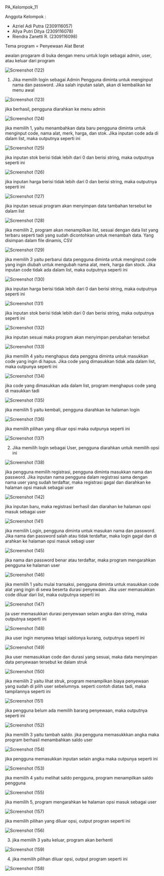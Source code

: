 PA_Kelompok_11

Anggota Kelompok :
- Azriel Adi Putra (2309116057)
- Allya Putri Ditya (2309116078)
- Riendra Zanetti R. (2309116098)

Tema program = Penyewaan Alat Berat

awalan progaram di buka dengan menu untuk login sebagai admin, user, atau keluar dari program

![Screenshot (122)](https://github.com/Lizzylizzz/PA_Kelompok_11/assets/144436692/6335e682-cad0-44be-a524-82412331c419)


1. Jika memilih login sebagai Admin
   Pengguna diminta untuk menginput nama dan password.
    Jika salah inputan salah, akan di kembalikan ke menu awal

![Screenshot (123)](https://github.com/Lizzylizzz/PA_Kelompok_11/assets/144436692/54c536cb-1f49-4b86-be70-84fdf6229407)


   jika berhasil, pengguna diarahkan ke menu admin

![Screenshot (124)](https://github.com/Lizzylizzz/PA_Kelompok_11/assets/144436692/f0135c59-14d4-4815-ace3-d8bd55ce944e)

   
   jika memilih 1, yaitu menambahkan data baru
   pengguna diminta untuk menginput code, nama alat, merk, harga, dan stok. 
    Jika inputan code ada di dalam list, maka outputnya seperti ini

![Screenshot (125)](https://github.com/Lizzylizzz/PA_Kelompok_11/assets/144436692/3076c944-94bc-478c-860c-831717ee192b)

   
   jika inputan stok berisi tidak lebih dari 0 dan berisi string, maka outputnya seperti ini

![Screenshot (126)](https://github.com/Lizzylizzz/PA_Kelompok_11/assets/144436692/1a0d0048-5656-43ff-8031-62e08b94f484)


   jika inputan harga berisi tidak lebih dari 0 dan berisi string, maka outputnya seperti ini

![Screenshot (127)](https://github.com/Lizzylizzz/PA_Kelompok_11/assets/144436692/2150916d-a8bd-46cc-9c79-aa77e5cfd9cb)

   
   jika inputan sesuai program akan menyimpan data tambahan tersebut ke dalam list

![Screenshot (128)](https://github.com/Lizzylizzz/PA_Kelompok_11/assets/144436692/230134ca-5db4-4225-b7c6-9e00634fb506)


   

   jika memilih 2, program akan menampilkan list, sesuai dengan data list yang terbaru seperti tadi yang sudah dicontohkan untuk menambah data. Yang disimpan dalam file dinamis, CSV

![Screenshot (129)](https://github.com/Lizzylizzz/PA_Kelompok_11/assets/144436692/8dfa1f6c-1b0a-4f10-8767-a4457975359a)



   jika memilih 3 yaitu perbarui data
   pengguna diminta untuk menginput code yang ingin diubah untuk mengubah nama alat, merk, harga dan stock.
    Jika inputan code tidak ada dalam list, maka outputnya seperti ini

![Screenshot (130)](https://github.com/Lizzylizzz/PA_Kelompok_11/assets/144436692/4a5bd028-9815-41ae-941f-33d2ed35d65f)

   jika inputan harga berisi tidak lebih dari 0 dan berisi string, maka outputnya seperti ini
   
![Screenshot (131)](https://github.com/Lizzylizzz/PA_Kelompok_11/assets/144436692/b33e92c8-8c02-44d7-bd3b-4a5445b2d6b9)

   jika inputan stok berisi tidak lebih dari 0 dan berisi string, maka outputnya seperti ini

![Screenshot (132)](https://github.com/Lizzylizzz/PA_Kelompok_11/assets/144436692/d95405d4-8b41-4acb-b087-e67e023e276e)

   
   jika inputan sesuai maka program akan menyimpan perubahan tersebut

![Screenshot (133)](https://github.com/Lizzylizzz/PA_Kelompok_11/assets/144436692/9c702ae9-6d93-4dda-9b2b-a137c9c63633)


   jika memilih 4 yaitu menghapus data
   penggna diminta untuk masukkan code yang ingin di hapus.
    Jika code yang dimasukkan tidak ada dalam list, maka outpunya seperti ini

![Screenshot (134)](https://github.com/Lizzylizzz/PA_Kelompok_11/assets/144436692/250fab17-3e48-4d13-af4e-7dea676ebffb)

 
   jika code yang dimasukkan ada dalam list, program menghapus code yang di masukkan tadi

![Screenshot (135)](https://github.com/Lizzylizzz/PA_Kelompok_11/assets/144436692/c21ffb1b-2bb1-4048-a1c0-feae9b9f5cb1)


   jika memilih 5 yaitu kembali, pengguna diarahkan ke halaman login

![Screenshot (136)](https://github.com/Lizzylizzz/PA_Kelompok_11/assets/144436692/ce3c7f39-35ca-4598-8ed8-fdf543de2ab8)


   jika memilih pilihan yang diluar opsi maka outpunya seperti ini

![Screenshot (137)](https://github.com/Lizzylizzz/PA_Kelompok_11/assets/144436692/bcdc493b-7b6e-4471-a210-c29e054025d3)



2. Jika memilih login sebagai User,
   pengguna diarahkan untuk memilih opsi ini

![Screenshot (138)](https://github.com/Lizzylizzz/PA_Kelompok_11/assets/144436692/1c516423-8152-4c38-b932-7b985395f65d)

   jika pengguna memilih registrasi, pengguna diminta masukkan nama dan password.
    Jika inputan nama pengguna dalam registrasi sama dengan nama user yang sudah terdaftar, maka registrasi gagal dan diarahkan ke halaman opsi masuk sebagai user

![Screenshot (142)](https://github.com/Lizzylizzz/PA_Kelompok_11/assets/144436692/aab6cc5e-7c90-4e4e-b647-04273f01bd21)


   
   jika inputan baru, maka registrasi berhasil dan diarahan ke halaman opsi masuk sebagai user

![Screenshot (141)](https://github.com/Lizzylizzz/PA_Kelompok_11/assets/144436692/31d9608c-a608-4f42-a96d-f838e41c6926)


   
   jika memilih Login, pengguna diminta untuk masukan nama dan password.
    Jika nama dan password salah atau tidak terdaftar, maka login gagal dan di arahkan ke halaman opsi masuk sebagi user

![Screenshot (145)](https://github.com/Lizzylizzz/PA_Kelompok_11/assets/144436692/8a76007b-fd95-4710-9d8a-712db3cf6b2e)


   
   jika nama dan password benar atau terdaftar, maka program mengarahkan pengguna ke halaman user

![Screenshot (146)](https://github.com/Lizzylizzz/PA_Kelompok_11/assets/144436692/2fae0fe9-879e-4cc4-a911-f3b91b13c4af)

   
   jika memilih 1 yaitu mulai transaksi,
   pengguna diminta untuk masukkan code alat yang ingin di sewa beserta durasi penyewaan.
    Jika user memasukkan code diluar dari list, maka outputnya seperti ini

![Screenshot (147)](https://github.com/Lizzylizzz/PA_Kelompok_11/assets/144436692/0d292b42-108f-4f1c-9612-c5b8bb585056)


   jia user memasukkan durasi penyewaan selain angka dan string, maka outputnya seperti ini

![Screenshot (148)](https://github.com/Lizzylizzz/PA_Kelompok_11/assets/144436692/951e4b66-e38c-48e8-b163-6daf32dec34b)

   jika user ingin menyewa tetapi saldonya kurang, outputnya seperti ini

![Screenshot (149)](https://github.com/Lizzylizzz/PA_Kelompok_11/assets/144436692/5d0a33c0-72cb-4106-84d0-9e5cd875f340)


   jika user memasukkan code dan durasi yang sesuai, maka data menyimpan data penyewaan tersebut ke dalam struk

![Screenshot (150)](https://github.com/Lizzylizzz/PA_Kelompok_11/assets/144436692/c3738711-8287-42bd-8276-bc4d3f64a6ce)


   
   jika memilih 2 yaitu lihat struk, program menampilkan biaya penyewaan yang sudah di pilih user sebelumnya. seperti contoh diatas tadi, maka tampilannya seperti ini

![Screenshot (151)](https://github.com/Lizzylizzz/PA_Kelompok_11/assets/144436692/3618ae05-40fd-44f6-8079-aff5e4f781cb)


   jika pengguna belum ada memilih barang penyewaan, maka outputnya seperti ini
   
![Screenshot (152)](https://github.com/Lizzylizzz/PA_Kelompok_11/assets/144436692/83d5b71e-8630-4bd7-b7e7-325400566ac4)



   jika memilih 3 yaitu tambah saldo.
   jika pengguna memasukkkan angka maka program berhasil menambahkan saldo user

![Screenshot (154)](https://github.com/Lizzylizzz/PA_Kelompok_11/assets/144436692/caa23d77-569a-4f9a-9546-eabda5cd1ff6)


   jika pengguna memasukkan inputan selain angka maka outpunya seperti ini

![Screenshot (153)](https://github.com/Lizzylizzz/PA_Kelompok_11/assets/144436692/ece78059-e39d-4ecd-a2de-2e911986c7d7)



   jika memilih 4 yaitu melihat saldo pengguna, program menampilkan saldo pengguna
   
![Screenshot (155)](https://github.com/Lizzylizzz/PA_Kelompok_11/assets/144436692/bef3d1a2-5ae7-466f-8b43-5de99c4a6d42)


   jika memilih 5, program mengarahkan ke halaman opsi masuk sebagai user
   
![Screenshot (157)](https://github.com/Lizzylizzz/PA_Kelompok_11/assets/144436692/f228020e-c484-4854-966e-2bae5159cb24)



   jika memilih pilihan yang diluar opsi, output progran seperti ini

![Screenshot (156)](https://github.com/Lizzylizzz/PA_Kelompok_11/assets/144436692/764be437-05cc-495a-9ef4-61aeca2bf16c)




3. jika memilih 3 yaitu keluar, program akan berhenti

![Screenshot (159)](https://github.com/Lizzylizzz/PA_Kelompok_11/assets/144436692/2715a06b-1804-4231-aaff-c90a83e55884)




4. jika memilih pilihan diluar opsi, output program seperti ini

![Screenshot (158)](https://github.com/Lizzylizzz/PA_Kelompok_11/assets/144436692/4ad7a1c4-889e-4f89-b891-ece18797d721)

